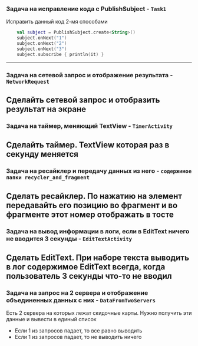 ### Задача на исправление кода с PublishSubject - `Task1`
Исправить данный код 2-мя способами
```kotlin
    val subject = PublishSubject.create<String>()
    subject.onNext("1")
    subject.onNext("2")
    subject.onNext("3")
    subject.subscribe { println(it) }
```
----------
### Задача на сетевой запрос и отображение результата - `NetworkRequest`
Сделайть сетевой запрос и отобразить результат на экране
----------
### Задача на таймер, меняющий TextView - `TimerActivity`
Сделайть таймер. TextView которая раз в секунду меняется
----------
### Задача на ресайклер и передачу данных из него - `содержимое папки recycler_and_fragment`
Сделать ресайклер. 
По нажатию на элемент передавайть его позицию во фрагмент и во фрагменте этот номер отображать в тосте
----------
### Задача на вывод информации в логи, если в EditText ничего не вводится 3 секунды - `EditTextActivity`
Сделать EditText. 
При наборе текста выводить в лог содержимое EditText всегда, когда пользователь 3 секунды что-то не вводил
----------
### Задача на запрос на 2 сервера и отображение объединенных данных с них - `DataFromTwoServers`
Есть 2 сервера на которых лежат скидочные карты.
Нужно получить эти данные и вывести в единый список
* Если 1 из запросов падает, то все равно выводить
* Если 1 из запросов падает, то не выводить ничего

